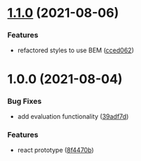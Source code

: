 # [1.1.0](https://github.com/augustinesaidimu/calculator/compare/v1.0.0...v1.1.0) (2021-08-06)

### Features

-   refactored styles to use BEM ([cced062](https://github.com/augustinesaidimu/calculator/commit/cced0626e660dfe97337788e4d178be6a06afd46))

# 1.0.0 (2021-08-04)

### Bug Fixes

-   add evaluation functionality ([39adf7d](https://github.com/augustinesaidimu/calculator/commit/39adf7dcd8bf84bcfb537887e91d41351e793719))

### Features

-   react prototype ([8f4470b](https://github.com/augustinesaidimu/calculator/commit/8f4470bcffbc1a267c61e1dac0497dc6c1f8fd59))
